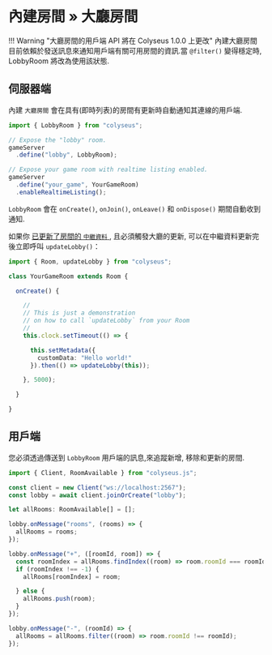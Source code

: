 # 內建房間 » 大廳房間

!!! Warning "大廳房間的用戶端 API 將在 Colyseus 1.0.0 上更改"
    內建大廳房間目前依賴於發送訊息來通知用戶端有關可用房間的資訊.當 `@filter()` 變得穩定時, LobbyRoom 將改為使用該狀態.

## 伺服器端

內建 `大廳房間` 會在具有(即時列表)的房間有更新時自動通知其連線的用戶端.

```typescript
import { LobbyRoom } from "colyseus";

// Expose the "lobby" room.
gameServer
  .define("lobby", LobbyRoom);

// Expose your game room with realtime listing enabled.
gameServer
  .define("your_game", YourGameRoom)
  .enableRealtimeListing();
```

`LobbyRoom` 會在 `onCreate()`, `onJoin()`, `onLeave()` 和 `onDispose()` 期間自動收到通知.

如果你 [已更新了房間的 `中繼資料` ](/server/room/#setmetadata-metadata) , 且必須觸發大廳的更新, 可以在中繼資料更新完後立即呼叫 `updateLobby()`：

```typescript
import { Room, updateLobby } from "colyseus";

class YourGameRoom extends Room {

  onCreate() {

    //
    // This is just a demonstration
    // on how to call `updateLobby` from your Room
    //
    this.clock.setTimeout(() => {

      this.setMetadata({
        customData: "Hello world!"
      }).then(() => updateLobby(this));

    }, 5000);

  }

}
```

## 用戶端

您必須透過傳送到 `LobbyRoom` 用戶端的訊息,來追蹤新增, 移除和更新的房間.

```typescript
import { Client, RoomAvailable } from "colyseus.js";

const client = new Client("ws://localhost:2567");
const lobby = await client.joinOrCreate("lobby");

let allRooms: RoomAvailable[] = [];

lobby.onMessage("rooms", (rooms) => {
  allRooms = rooms;
});

lobby.onMessage("+", ([roomId, room]) => {
  const roomIndex = allRooms.findIndex((room) => room.roomId === roomId);
  if (roomIndex !== -1) {
    allRooms[roomIndex] = room;

  } else {
    allRooms.push(room);
  }
});

lobby.onMessage("-", (roomId) => {
  allRooms = allRooms.filter((room) => room.roomId !== roomId);
});
```
